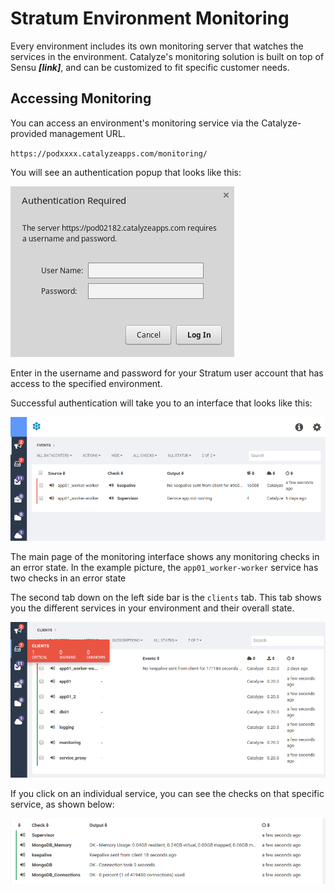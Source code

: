 # Stratum Environment Monitoring

Every environment includes its own monitoring server that watches the services in the environment. Catalyze's monitoring solution is built on top of Sensu ***[link]***, and can be customized to fit specific customer needs.

## Accessing Monitoring

You can access an environment's monitoring service via the Catalyze-provided management URL.

`https://podxxxx.catalyzeapps.com/monitoring/`

You will see an authentication popup that looks like this:

![auth](images/auth_popup.png)

Enter in the username and password for your Stratum user account that has access to the specified environment.

Successful authentication will take you to an interface that looks like this:

![sensu_interface](images/sensu_frontpage.png)

The main page of the monitoring interface shows any monitoring checks in an error state. In the example picture, the `app01_worker-worker` service has two checks in an error state

The second tab down on the left side bar is the `clients` tab. This tab shows you the different services in your environment and their overall state.

![sensu_clients](images/sensu_clients.png)

If you click on an individual service, you can see the checks on that specific service, as shown below:

![sensu_clients](images/sensu_service.png)
